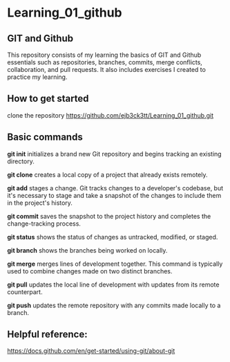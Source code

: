 # Learning_01_github

## GIT and Github

This repository consists of my learning the basics of GIT and Github essentials such as repositories, branches, commits, merge conflicts, collaboration, and pull requests. It also includes exercises I created to practice my learning. 

## How to get started
clone the repository https://github.com/ejb3ck3tt/Learning_01_github.git


## Basic commands
**git init** initializes a brand new Git repository and begins tracking an existing directory.

**git clone** creates a local copy of a project that already exists remotely.

**git add** stages a change. Git tracks changes to a developer's codebase, but it's necessary to stage and take a snapshot of the changes to include them in the project's history.

**git commit** saves the snapshot to the project history and completes the change-tracking process.

**git status** shows the status of changes as untracked, modified, or staged.

**git branch** shows the branches being worked on locally.

**git merge** merges lines of development together. This command is typically used to combine changes made on two distinct branches.

**git pull** updates the local line of development with updates from its remote counterpart.

**git push** updates the remote repository with any commits made locally to a branch.

## Helpful reference:
https://docs.github.com/en/get-started/using-git/about-git
